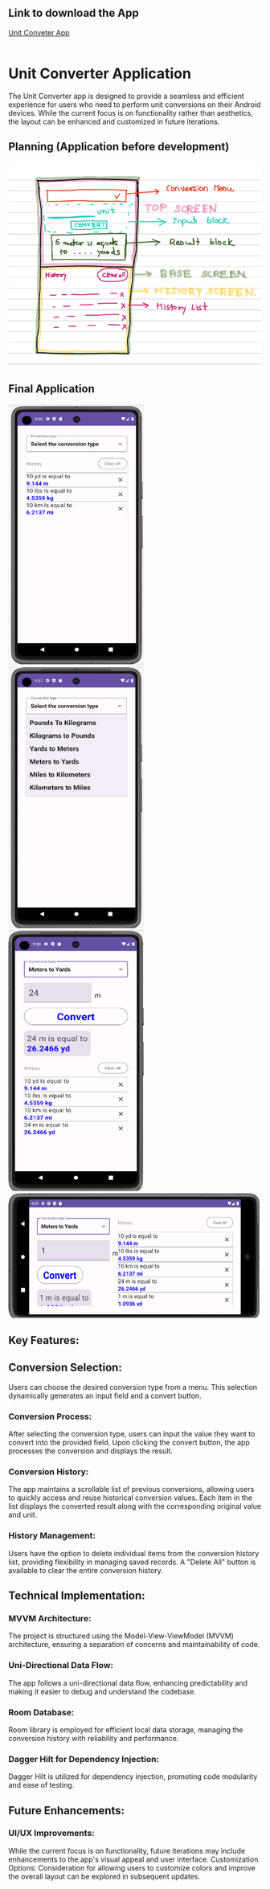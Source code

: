 <h2>Link to download the App</h2>
<a href="https://1drv.ms/u/s!AgvsbrR-mPDyhW9qqCQV3B9riTpa?e=FbHsSa">Unit Conveter App</a>
<br>
<br>
<h1>Unit Converter Application</h1>
The Unit Converter app is designed to provide a seamless and efficient experience for users who need to perform unit conversions on their Android devices. While the current focus is on functionality rather than aesthetics, the layout can be enhanced and customized in future iterations.

<h2>Planning (Application before development)</h2>
<img src="https://github.com/Parimal-b/unit-converter-app/blob/dev/Project%20plan.png">

<h2>Final Application</h2>
<div>

<img src="https://github.com/Parimal-b/unit-converter-app/blob/dev/ProjectImg1.png" height="520px" width="270px">
<img src="https://github.com/Parimal-b/unit-converter-app/blob/dev/ProjectImg2.png" height="520px" width="270px">
<img src="https://github.com/Parimal-b/unit-converter-app/blob/dev/ProjectImg3.png" height="520px" width="270px">
<img src="https://github.com/Parimal-b/unit-converter-app/blob/dev/ProjectImg4.png" height="250px" width="500px">
</div>

<h2>Key Features:</h2>

<h2>Conversion Selection:</h2>
Users can choose the desired conversion type from a menu. This selection dynamically generates an input field and a convert button.
<h3>Conversion Process:</h3>
After selecting the conversion type, users can input the value they want to convert into the provided field. Upon clicking the convert button, the app processes the conversion and displays the result.

<h3>Conversion History:</h3>
The app maintains a scrollable list of previous conversions, allowing users to quickly access and reuse historical conversion values.
Each item in the list displays the converted result along with the corresponding original value and unit.

<h3>History Management:</h3>
Users have the option to delete individual items from the conversion history list, providing flexibility in managing saved records.
A "Delete All" button is available to clear the entire conversion history.

<h2>Technical Implementation:</h2>

<h3>MVVM Architecture:</h3>
The project is structured using the Model-View-ViewModel (MVVM) architecture, ensuring a separation of concerns and maintainability of code.

<h3>Uni-Directional Data Flow:</h3>
The app follows a uni-directional data flow, enhancing predictability and making it easier to debug and understand the codebase.

<h3>Room Database:</h3>
Room library is employed for efficient local data storage, managing the conversion history with reliability and performance.

<h3>Dagger Hilt for Dependency Injection:</h3>
Dagger Hilt is utilized for dependency injection, promoting code modularity and ease of testing.

<h2>Future Enhancements:</h2>

<h3>UI/UX Improvements:</h3>
While the current focus is on functionality, future iterations may include enhancements to the app's visual appeal and user interface.
Customization Options:
Consideration for allowing users to customize colors and improve the overall layout can be explored in subsequent updates.
